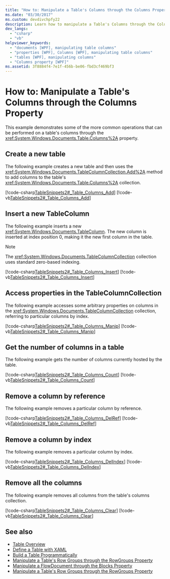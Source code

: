 ```yaml
---
title: "How to: Manipulate a Table's Columns through the Columns Property"
ms.date: "03/30/2017"
ms.custom: devdivchpfy22
description: Learn how to manipulate a Table's Columns through the Columns property.
dev_langs: 
  - "csharp"
  - "vb"
helpviewer_keywords: 
  - "documents [WPF], manipulating table columns"
  - "properties [WPF], Columns [WPF], manipulating table columns"
  - "tables [WPF], manipulating columns"
  - "Columns property [WPF]"
ms.assetid: 3f8884f4-7e1f-456b-be06-fbd3cf469bf3
---
```

# How to: Manipulate a Table's Columns through the Columns Property

This example demonstrates some of the more common operations that can be performed on a table's columns through the <xref:System.Windows.Documents.Table.Columns%2A> property.  
  
## Create a new table

 The following example creates a new table and then uses the <xref:System.Windows.Documents.TableColumnCollection.Add%2A> method to add columns to the table's <xref:System.Windows.Documents.Table.Columns%2A> collection.  
  
 [!code-csharp[TableSnippets2#_Table_Columns_Add](~/samples/snippets/csharp/VS_Snippets_Wpf/TableSnippets2/CSharp/Window1.xaml.cs#_table_columns_add)]
 [!code-vb[TableSnippets2#_Table_Columns_Add](~/samples/snippets/visualbasic/VS_Snippets_Wpf/TableSnippets2/visualbasic/window1.xaml.vb#_table_columns_add)]  
  
## Insert a new TableColumn

 The following example inserts a new <xref:System.Windows.Documents.TableColumn>.  The new column is inserted at index position 0, making it the new first column in the table.  
  
> [!NOTE]
> The <xref:System.Windows.Documents.TableColumnCollection> collection uses standard zero-based indexing.  
  
 [!code-csharp[TableSnippets2#_Table_Columns_Insert](~/samples/snippets/csharp/VS_Snippets_Wpf/TableSnippets2/CSharp/Window1.xaml.cs#_table_columns_insert)]
 [!code-vb[TableSnippets2#_Table_Columns_Insert](~/samples/snippets/visualbasic/VS_Snippets_Wpf/TableSnippets2/visualbasic/window1.xaml.vb#_table_columns_insert)]  
  
## Access properties in the TableColumnCollection

 The following example accesses some arbitrary properties on columns in the <xref:System.Windows.Documents.TableColumnCollection> collection, referring to particular columns by index.  
  
 [!code-csharp[TableSnippets2#_Table_Columns_Manip](~/samples/snippets/csharp/VS_Snippets_Wpf/TableSnippets2/CSharp/Window1.xaml.cs#_table_columns_manip)]
 [!code-vb[TableSnippets2#_Table_Columns_Manip](~/samples/snippets/visualbasic/VS_Snippets_Wpf/TableSnippets2/visualbasic/window1.xaml.vb#_table_columns_manip)]  
  
## Get the number of columns in a table

 The following example gets the number of columns currently hosted by the table.  
  
 [!code-csharp[TableSnippets2#_Table_Columns_Count](~/samples/snippets/csharp/VS_Snippets_Wpf/TableSnippets2/CSharp/Window1.xaml.cs#_table_columns_count)]
 [!code-vb[TableSnippets2#_Table_Columns_Count](~/samples/snippets/visualbasic/VS_Snippets_Wpf/TableSnippets2/visualbasic/window1.xaml.vb#_table_columns_count)]  
  
## Remove a column by reference

 The following example removes a particular column by reference.  
  
 [!code-csharp[TableSnippets2#_Table_Columns_DelRef](~/samples/snippets/csharp/VS_Snippets_Wpf/TableSnippets2/CSharp/Window1.xaml.cs#_table_columns_delref)]
 [!code-vb[TableSnippets2#_Table_Columns_DelRef](~/samples/snippets/visualbasic/VS_Snippets_Wpf/TableSnippets2/visualbasic/window1.xaml.vb#_table_columns_delref)]  
  
## Remove a column by index

 The following example removes a particular column by index.  
  
 [!code-csharp[TableSnippets2#_Table_Columns_DelIndex](~/samples/snippets/csharp/VS_Snippets_Wpf/TableSnippets2/CSharp/Window1.xaml.cs#_table_columns_delindex)]
 [!code-vb[TableSnippets2#_Table_Columns_DelIndex](~/samples/snippets/visualbasic/VS_Snippets_Wpf/TableSnippets2/visualbasic/window1.xaml.vb#_table_columns_delindex)]  
  
## Remove all the columns

 The following example removes all columns from the table's columns collection.  
  
 [!code-csharp[TableSnippets2#_Table_Columns_Clear](~/samples/snippets/csharp/VS_Snippets_Wpf/TableSnippets2/CSharp/Window1.xaml.cs#_table_columns_clear)]
 [!code-vb[TableSnippets2#_Table_Columns_Clear](~/samples/snippets/visualbasic/VS_Snippets_Wpf/TableSnippets2/visualbasic/window1.xaml.vb#_table_columns_clear)]  
  
## See also

- [Table Overview](table-overview.md)
- [Define a Table with XAML](how-to-define-a-table-with-xaml.md)
- [Build a Table Programmatically](how-to-build-a-table-programmatically.md)
- [Manipulate a Table's Row Groups through the RowGroups Property](how-to-manipulate-table-row-groups-through-the-rowgroups-property.md)
- [Manipulate a FlowDocument through the Blocks Property](how-to-manipulate-a-flowdocument-through-the-blocks-property.md)
- [Manipulate a Table's Row Groups through the RowGroups Property](how-to-manipulate-table-row-groups-through-the-rowgroups-property.md)
